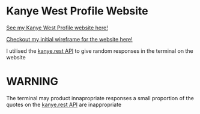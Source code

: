 # Kanye West Profile Website

<a href="https://kanye-profile.netlify.app/">See my Kanye West Profile website here!</a>

<a href="https://whimsical.com/kanye-wireframe-DgL8sebSEJVgKBZjd7WVpq">Checkout my initial wireframe for the website here!</a>

I utilised the <a href="https://kanye.rest/"> kanye.rest API</a> to give random responses in the terminal on the website

# WARNING

The terminal may product innapropriate responses a small proportion of the quotes on the <a href="https://kanye.rest/"> kanye.rest API</a> are inappropriate
